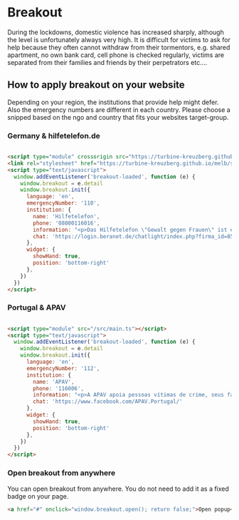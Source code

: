# Breakout

During the lockdowns, domestic violence has increased sharply, although the level is unfortunately always very high. It
is difficult for victims to ask for help because they often cannot withdraw from their tormentors, e.g. shared
apartment, no own bank card, cell phone is checked regularly, victims are separated from their families and friends by
their perpetrators etc....

## How to apply breakout on your website

Depending on your region, the institutions that provide help might defer. Also the emergency numbers are different in
each country. Please choose a snipped based on the ngo and country that fits your websites target-group.

### Germany & hilfetelefon.de

```html

<script type="module" crossorigin src="https://turbine-kreuzberg.github.io/melb/code.js"></script>
<link rel="stylesheet" href="https://turbine-kreuzberg.github.io/melb/style.css">
<script type="text/javascript">
  window.addEventListener('breakout-loaded', function (e) {
    window.breakout = e.detail
    window.breakout.init({
      language: 'en',
      emergencyNumber: '110',
      institution: {
        name: 'Hilfetelefon',
        phone: '08000116016',
        information: "<p>Das Hilfetelefon \"Gewalt gegen Frauen\" ist ein bundesweites Beratungsangebot für Frauen, die Gewalt erlebt haben oder noch erleben. Unter der Nummer 08000 116 016 und via Online-Beratung unterstützen wir Betroffene aller Nationalitäten, mit und ohne Behinderung – 365 Tage im Jahr, rund um die Uhr. Auch Angehörige, Freundinnen und Freunde sowie Fachkräfte beraten wir anonym und kostenfrei.</p>",
        chat: 'https://login.beranet.de/chatlight/index.php?firma_id=850&type=infochat'
      },
      widget: {
        showHand: true,
        position: 'bottom-right'
      },
    })
  })
</script>
```

### Portugal & APAV

```html

<script type="module" src="/src/main.ts"></script>
<script type="text/javascript">
  window.addEventListener('breakout-loaded', function (e) {
    window.breakout = e.detail
    window.breakout.init({
      language: 'en',
      emergencyNumber: '112',
      institution: {
        name: 'APAV',
        phone: '116006',
        information: "<p>A APAV apoia pessoas vítimas de crime, seus familiares e amigos, de forma gratuita e confidencial.\n</p><p>Oferecemos um apoio prático, psicológico, jurídico e social. Os/as nossos/as Técnicos/as de Apoio à Vítima são especializados no apoio a pessoas que foram ou são vítimas de algum tipo de crime e estão disponíveis para o ouvir, garantindo a confidencialidade e o respeito pela sua autonomia.</p>",
        chat: 'https://www.facebook.com/APAV.Portugal/'
      },
      widget: {
        showHand: true,
        position: 'bottom-right'
      },
    })
  })
</script>
```

### Open breakout from anywhere

You can open breakout from anywhere. You do not need to add it as a fixed badge on your page.

```html
<a href="#" onclick="window.breakout.open(); return false;">Open popup</a>
```
